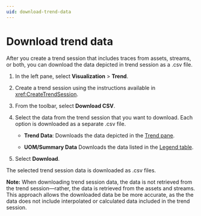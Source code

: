 ```yaml
---
uid: download-trend-data
---
```


# Download trend data

After you create a trend session that includes traces from assets, streams, or both, you can download the data depicted in trend session as a .csv file.

1. In the left pane, select **Visualization** > **Trend**.

1. Create a trend session using the instructions available in <xref:CreateTrendSession>.

1. From the toolbar, select **Download CSV**.

1. Select the data from the trend session that you want to download. Each option is downloaded as a separate .csv file.

   - **Trend Data**: Downloads the data depicted in the [Trend pane](xref:TrendUserInterface).

   - **UOM/Summary Data** Downloads the data listed in the [Legend table](xref:TrendUserInterface).

1. Select **Download**.

The selected trend session data is downloaded as .csv files.

**Note:** When downloading trend session data, the data is not retrieved from the trend session—rather, the data is retrieved from the assets and streams. This approach allows the downloaded data be be more accurate, as the the data does not include interpolated or calculated data included in the trend session.
